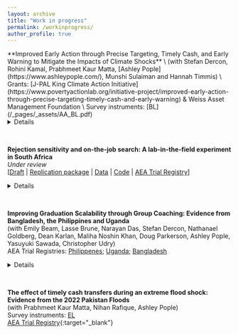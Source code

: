 ```yaml
---
layout: archive
title: "Work in progress"
permalink: /workinprogress/
author_profile: true
---
```



<p> </p>
**Improved Early Action through Precise Targeting, Timely Cash, and Early Warning to Mitigate the Impacts of Climate Shocks** \
(with Stefan Dercon, Rohini Kamal, Prabhmeet Kaur Matta, [Ashley Pople](https://www.ashleypople.com/), Munshi Sulaiman and Hannah Timmis) \
Grants: [J-PAL King Climate Action Initiative](https://www.povertyactionlab.org/initiative-project/improved-early-action-through-precise-targeting-timely-cash-and-early-warning) & Weiss Asset Management Foundation \
Survey instruments: [BL](/_pages/_assets/AA_BL.pdf)
<details>
  <summary>Details</summary>
The project evaluates a targeted risk-informed early action pilot in response to floods in Bangladesh, testing efficacy of early warning messaging, timing of cash transfers, and data-driven innovations in targeting approaches. Through a randomized evaluation, we will target approximately 20,000 households, with some households receiving unconditional cash transfers ahead of or after a flood event. We will address two critical knowledge gaps that impede adopting early actions at scale. First, they will explore the optimal timing for delivering assistance: they will evaluate when best to act by examining how households use assistance before, during, or after a disaster. Second, we will evaluate the accuracy of data-driven approaches in targeting the most vulnerable households and the trade-offs thus incurred vis-a-vis timing. 
</details>
<p> </p>

<br>

**Rejection sensitivity and on-the-job search: A lab-in-the-field experiment in South Africa** \
*Under review*\
[[Draft](/_pages//_assets/manuscript.pdf) | [Replication package](/_pages//_assets/otree_search_rej_game.zip) | [Data](/_pages//_assets/data.zip) | [Code](/_pages//_assets/dofiles.zip) | [AEA Trial Registry](https://www.socialscienceregistry.org/trials/9802)] 
<details>
  <summary>Details</summary>
I investigate the effect that experiencing repeated rejection has on on-the-job search. Using a lab-in-the-field experiment implemented with young workers in South Africa, I repeatedly ask subjects to choose between a high-return activity with frequent exposure to rejection signals and a lower-return activity with less frequent exposure to rejection signals. I ask whether subjects take costly action to avoid exposure to information on rejection by choosing the lower-return, lower-rejection activity. To do so, I experimentally vary both the rewards and the amount of rejection that subjects experience when choosing between the two tasks, holding other salient drivers of search behaviour constant, including eliminating the ability of players to learn about returns to search through experiencing rejection. I find that when exposed to (more frequent) rejection, subjects choose to trade-off expected earnings in order to avoid receiving rejection signals. I interpret these results as an example of active information avoidance.
</details>
<p> </p>

<br>

**Improving Graduation Scalability through Group Coaching: Evidence from Bangladesh, the Philippines and Uganda** \
(with Emily Beam, Lasse Brune, Narayan Das, Stefan Dercon, Nathanael Goldberg, Dean Karlan, Maliha Noshin Khan, Doug Parkerson, Ashley Pople,
Yasuyuki Sawada, Christopher Udry) \
AEA Trial Registries: [Philippenes](https://www.socialscienceregistry.org/trials/4658); [Uganda](https://www.socialscienceregistry.org/trials/4080); [Bangladesh](https://www.socialscienceregistry.org/trials/9618) 
<details>
Survey instruments: [Bangladesh BL](/_pages//_assets/BD_BL.docx) | [Bangladesh EL](/_pages//_assets/BD_EL.docx)
  <summary>Details</summary>
Multifaceted social protection programs, in particular ``graduation"-style programs with asset transfers and coaching, generate sizable welfare improvements, but their scale is often limited. Two key barriers to scaling are costs and the complexity of implementation. Individualized coaching—a hallmark of many graduation programs—is one of the largest cost components and is challenging to organize effectively. We examine results from three programs -- one in Bangladesh, one in the Philippines, and one in Uganda -- in which we randomized the coaching component to be delivered during individual household visits or group meetings. While group coaching could benefit from increased information sharing among group members and improved social connections, it might reduce individualized coaching attention and accountability or inhibit some participants' willingness to discuss their problems. We find that all coaching-variants of the graduation programme increase economic activity and economic and subjective well-being relative to a control group. However, we find no differences in impact between the individual and group coaching approaches on average or within machine-learning-generated subgroups based on baseline characteristics.
</details>
<p> </p>

<br>


**The effect of timely cash transfers during an extreme flood shock: Evidence from the 2022 Pakistan Floods** \
(with Prabhmeet Kaur Matta, Nihan Rafique, Ashley Pople) \
Survey instruments: [EL](/_pages//_assets/PK_EL.docx) \
[AEA Trial Registry](https://www.socialscienceregistry.org/trials/12147){:target="_blank"}
<p> </p>
<br>


<!-- 
**The effects of informal institutions on social and economic outcomes: Experimental evidence from Bangladesh** \
(with Jay Garg, Narayan Das, Stefan Dercon, and Ashley Pople) \
[AEA Trial Registry](https://www.socialscienceregistry.org/trials/9709) \
<p> </p>
<br>



**The effect of anticipatory action in the context of flood shocks in Somalia** \
(with Ashley Pople, Michael Green, Lilly Schofield and Laura Swift) \
[AEA Trial Registry](https://www.socialscienceregistry.org/trials/12138){:target="_blank"}
<p> </p>
<br>
-->
